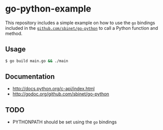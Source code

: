 # go-python-example

This repository includes a simple example on how to use the `go` bindings included in the 
[`github.com/sbinet/go-python`](https://github.com/sbinet/go-python) to call a Python function and method.

## Usage

```bash
$ go build main.go && ./main
```

## Documentation

- http://docs.python.org/c-api/index.html
- http://godoc.org/github.com/sbinet/go-python

## TODO

- PYTHONPATH should be set using the `go` bindings
